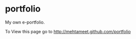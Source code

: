 portfolio
=========

My own e-portfolio.

To View this page go to http://mehtameet.github.com/portfolio
